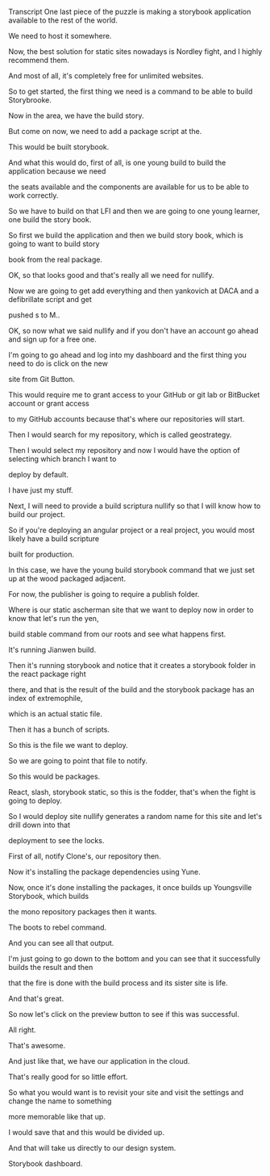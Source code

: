 Transcript
One last piece of the puzzle is making a storybook application available to the rest of the world.

We need to host it somewhere.

Now, the best solution for static sites nowadays is Nordley fight, and I highly recommend them.

And most of all, it's completely free for unlimited websites.

So to get started, the first thing we need is a command to be able to build Storybrooke.

Now in the area, we have the build story.

But come on now, we need to add a package script at the.

This would be built storybook.

And what this would do, first of all, is one young build to build the application because we need

the seats available and the components are available for us to be able to work correctly.

So we have to build on that LFI and then we are going to one young learner, one build the story book.

So first we build the application and then we build story book, which is going to want to build story

book from the real package.

OK, so that looks good and that's really all we need for nullify.

Now we are going to get add everything and then yankovich at DACA and a defibrillate script and get

pushed s to M..

OK, so now what we said nullify and if you don't have an account go ahead and sign up for a free one.

I'm going to go ahead and log into my dashboard and the first thing you need to do is click on the new

site from Git Button.

This would require me to grant access to your GitHub or git lab or BitBucket account or grant access

to my GitHub accounts because that's where our repositories will start.

Then I would search for my repository, which is called geostrategy.

Then I would select my repository and now I would have the option of selecting which branch I want to

deploy by default.

I have just my stuff.

Next, I will need to provide a build scriptura nullify so that I will know how to build our project.

So if you're deploying an angular project or a real project, you would most likely have a build scripture

built for production.

In this case, we have the young build storybook command that we just set up at the wood packaged adjacent.

For now, the publisher is going to require a publish folder.

Where is our static ascherman site that we want to deploy now in order to know that let's run the yen,

build stable command from our roots and see what happens first.

It's running Jianwen build.

Then it's running storybook and notice that it creates a storybook folder in the react package right

there, and that is the result of the build and the storybook package has an index of extremophile,

which is an actual static file.

Then it has a bunch of scripts.

So this is the file we want to deploy.

So we are going to point that file to notify.

So this would be packages.

React, slash, storybook static, so this is the fodder, that's when the fight is going to deploy.

So I would deploy site nullify generates a random name for this site and let's drill down into that

deployment to see the locks.

First of all, notify Clone's, our repository then.

Now it's installing the package dependencies using Yune.

Now, once it's done installing the packages, it once builds up Youngsville Storybook, which builds

the mono repository packages then it wants.

The boots to rebel command.

And you can see all that output.

I'm just going to go down to the bottom and you can see that it successfully builds the result and then

that the fire is done with the build process and its sister site is life.

And that's great.

So now let's click on the preview button to see if this was successful.

All right.

That's awesome.

And just like that, we have our application in the cloud.

That's really good for so little effort.

So what you would want is to revisit your site and visit the settings and change the name to something

more memorable like that up.

I would save that and this would be divided up.

And that will take us directly to our design system.

Storybook dashboard.
